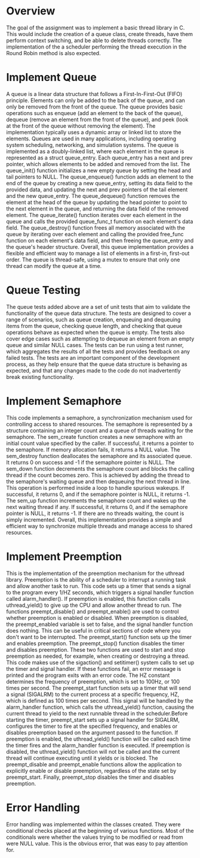 # Overview
The goal of the assignment was to implement a basic thread library in C.
This would include the creation of a queue class, create threads, have them
perform context switching, and be able to delete threads correctly. The
implementation of the a scheduler performing the thread execution in the
Round Robin method is also expected. 

# Implement Queue
A queue is a linear data structure that follows a First-In-First-Out (FIFO)
principle. Elements can only be added to the back of the queue, and can only
be removed from the front of the queue. The queue provides basic operations
such as enqueue (add an element to the back of the queue), dequeue (remove
an element from the front of the queue), and peek (look at the front of the
queue without removing the element). The implementation typically uses a
dynamic array or linked list to store the elements. Queues are used in many
applications, including operating system scheduling, networking, and
simulation systems. The queue is implemented as a doubly-linked list, where
each element in the queue is represented as a struct queue_entry. Each
queue_entry has a next and prev pointer, which allows elements to be added and
removed from the list. The queue_init() function initializes a new empty queue
by setting the head and tail pointers to NULL. The queue_enqueue() function
adds an element to the end of the queue by creating a new queue_entry, setting
its data field to the provided data, and updating the next and prev pointers
of the tail element and the new queue_entry. The queue_dequeue() function
removes the element at the head of the queue by updating the head pointer to
point to the next element in the queue, and returning the data field of the
removed element. The queue_iterate() function iterates over each element in
the queue and calls the provided queue_func_t function on each element's data
field. The queue_destroy() function frees all memory associated with the queue
by iterating over each element and calling the provided free_func function on
each element's data field, and then freeing the queue_entry and the queue's
header structure. Overall, this queue implementation provides a flexible and
efficient way to manage a list of elements in a first-in, first-out order.
The queue is thread-safe, using a mutex to ensure that only one thread can
modify the queue at a time.

# Queue Testing
The queue tests added above are a set of unit tests that aim to validate the
functionality of the queue data structure. The tests are designed to cover a
range of scenarios, such as queue creation, enqueuing and dequeuing items from
the queue, checking queue length, and checking that queue operations behave as
expected when the queue is empty. The tests also cover edge cases such as
attempting to dequeue an element from an empty queue and similar NULL cases.
The tests can be run using a test runner, which aggregates the results of all
the tests and provides feedback on any failed tests. The tests are an
important component of the development process, as they help ensure that the
queue data structure is behaving as expected, and that any changes made to the
code do not inadvertently break existing functionality.

# Implement Semaphore
This code implements a semaphore, a synchronization mechanism used for
controlling access to shared resources. The semaphore is represented by a
structure containing an integer count and a queue of threads waiting for
the semaphore. The sem_create function creates a new semaphore with an initial
count value specified by the caller. If successful, it returns a pointer to
the semaphore. If memory allocation fails, it returns a NULL value.
The sem_destroy function deallocates the semaphore and its associated queue.
It returns 0 on success and -1 if the semaphore pointer is NULL.
The sem_down function decrements the semaphore count and blocks the calling
thread if the count becomes zero. This is achieved by adding the thread to the
semaphore's waiting queue and then dequeuing the next thread in line. This
operation is performed inside a loop to handle spurious wakeups. If
successful, it returns 0, and if the semaphore pointer is NULL, it returns -1.
The sem_up function increments the semaphore count and wakes up the next
waiting thread if any. If successful, it returns 0, and if the semaphore
pointer is NULL, it returns -1. If there are no threads waiting, the count is
simply incremented. Overall, this implementation provides a simple and
efficient way to synchronize multiple threads and manage access to shared
resources.

# Implement Preemption
This is the implementation of the preemption mechanism for the uthread library.
Preemption is the ability of a scheduler to interrupt a running task and allow
another task to run. This code sets up a timer that sends a signal to the
program every 1/HZ seconds, which triggers a signal handler function called
alarm_handler(). If preemption is enabled, this function calls uthread_yield()
to give up the CPU and allow another thread to run. The functions
preempt_disable() and preempt_enable() are used to control whether preemption
is enabled or disabled. When preemption is disabled, the preempt_enabled
variable is set to false, and the signal handler function does nothing. This
can be useful in critical sections of code where you don't want to be
interrupted. The preempt_start() function sets up the timer and enables
preemption. The preempt_stop() function disables the timer and disables
preemption. These two functions are used to start and stop preemption as
needed, for example, when creating or destroying a thread. This code makes
use of the sigaction() and setitimer() system calls to set up the timer and
signal handler. If these functions fail, an error message is printed and the
program exits with an error code. The HZ constant determines the frequency of
preemption, which is set to 100Hz, or 100 times per second. The preempt_start
function sets up a timer that will send a signal (SIGALRM) to the current
process at a specific frequency, HZ, which is defined as 100 times per second.
This signal will be handled by the alarm_handler function, which calls the
uthread_yield() function, causing the current thread to yield to the next
runnable thread in the scheduler.Before starting the timer, preempt_start sets
up a signal handler for SIGALRM, configures the timer to fire at the specified
frequency, and enables or disables preemption based on the argument passed
to the function. If preemption is enabled, the uthread_yield() function will
be called each time the timer fires and the alarm_handler function is 
executed. If preemption is disabled, the uthread_yield() function will not be
called and the current thread will continue executing until it yields or is
blocked. The preempt_disable and preempt_enable functions allow the
application to explicitly enable or disable preemption, regardless of the
state set by preempt_start. Finally, preempt_stop disables the timer and
disables preemption.

# Error Handling
Error handling was implemented within the classes created. They were
conditional checks placed at the beginning of various functions. Most of the
conditionals were whether the values trying to be modified or read from were
NULL value. This is the obvious error, that was easy to pay attention for. 